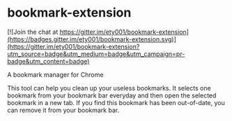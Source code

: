 # bookmark-extension

[![Join the chat at https://gitter.im/ety001/bookmark-extension](https://badges.gitter.im/ety001/bookmark-extension.svg)](https://gitter.im/ety001/bookmark-extension?utm_source=badge&utm_medium=badge&utm_campaign=pr-badge&utm_content=badge)

A bookmark manager for Chrome

This tool can help you clean up your useless bookmarks. 
It selects one bookmark from your bookmark bar everyday and then open the selected bookmark in a new tab. 
If you find this bookmark has been out-of-date, you can remove it from your bookmark bar.
